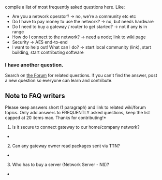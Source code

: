 compile a list of most frequently asked questions here. Like:

- Are you a network operator? -> no, we're a community etc etc
- Do I have to pay money to use the network? -> no, but needs hardware
- Do I need to buy a gateway / router to get started? -> not if any is in range
- How do I connect to the network? -> need a node; link to wiki page
- Security -> AES end-to-end
- I want to help out! What can I do? -> start local community (link), start building, start contributing software


### I have another question.
Search on [the Forum](http://forum.thethingsnetwork.org/) for related questions. If you can't find the answer, post a new question so everyone can learn and contribute.


## Note to FAQ writers
Please keep answers short (1 paragraph) and link to related wiki/forum topics. Only add answers to FREQUENTLY asked questions, keep the list capped at 20 items max. Thanks for contributing!*


1. Is it secure to connect gateway to our home/company network?
-

2. Can any gateway owner read packages sent via TTN?
-

3. Who has to buy a server (Network Server - NS)?
-